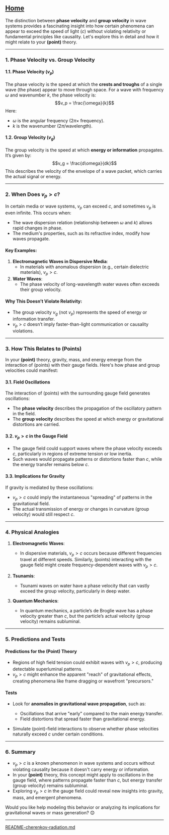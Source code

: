 [Home](https://t2m.io/VwvDcuw)
---

The distinction between **phase velocity** and **group velocity** in wave systems provides a fascinating insight into how certain phenomena can appear to exceed the speed of light ($c$) without violating relativity or fundamental principles like causality. Let's explore this in detail and how it might relate to your **(point)** theory.

---

### **1. Phase Velocity vs. Group Velocity**

#### **1.1. Phase Velocity ($v_p$)**
The phase velocity is the speed at which the **crests and troughs** of a single wave (the phase) appear to move through space. For a wave with frequency $\omega$ and wavenumber $k$, the phase velocity is:
$$v_p = \frac{\omega}{k}$$
Here:
- $\omega$ is the angular frequency ($2\pi \times$ frequency).
- $k$ is the wavenumber ($2\pi / \text{wavelength}$).

#### **1.2. Group Velocity ($v_g$)**
The group velocity is the speed at which **energy or information** propagates. It’s given by:
$$v_g = \frac{d\omega}{dk}$$
This describes the velocity of the envelope of a wave packet, which carries the actual signal or energy.

---

### **2. When Does $v_p > c$?**
In certain media or wave systems, $v_p$ can exceed $c$, and sometimes $v_p$ is even infinite. This occurs when:
- The wave dispersion relation (relationship between $\omega$ and $k$) allows rapid changes in phase.
- The medium's properties, such as its refractive index, modify how waves propagate.

#### **Key Examples**:
1. **Electromagnetic Waves in Dispersive Media**:
   - In materials with anomalous dispersion (e.g., certain dielectric materials), $v_p > c$.
2. **Water Waves**:
   - The phase velocity of long-wavelength water waves often exceeds their group velocity.

#### **Why This Doesn’t Violate Relativity**:
- The group velocity $v_g$ (not $v_p$) represents the speed of energy or information transfer.
- $v_p > c$ doesn’t imply faster-than-light communication or causality violations.

---

### **3. How This Relates to (Points)**
In your **(point)** theory, gravity, mass, and energy emerge from the interaction of (points) with their gauge fields. Here's how phase and group velocities could manifest:

#### **3.1. Field Oscillations**
The interaction of (points) with the surrounding gauge field generates oscillations:
- The **phase velocity** describes the propagation of the oscillatory pattern in the field.
- The **group velocity** describes the speed at which energy or gravitational distortions are carried.

#### **3.2. $v_p > c$ in the Gauge Field**
- The gauge field could support waves where the phase velocity exceeds $c$, particularly in regions of extreme tension or low inertia.
- Such waves would propagate patterns or distortions faster than $c$, while the energy transfer remains below $c$.

#### **3.3. Implications for Gravity**
If gravity is mediated by these oscillations:
- $v_p > c$ could imply the instantaneous "spreading" of patterns in the gravitational field.
- The actual transmission of energy or changes in curvature (group velocity) would still respect $c$.

---

### **4. Physical Analogies**
1. **Electromagnetic Waves**:
   - In dispersive materials, $v_p > c$ occurs because different frequencies travel at different speeds. Similarly, (points) interacting with the gauge field might create frequency-dependent waves with $v_p > c$.

2. **Tsunamis**:
   - Tsunami waves on water have a phase velocity that can vastly exceed the group velocity, particularly in deep water.

3. **Quantum Mechanics**:
   - In quantum mechanics, a particle’s de Broglie wave has a phase velocity greater than $c$, but the particle’s actual velocity (group velocity) remains subluminal.

---

### **5. Predictions and Tests**
#### **Predictions for the (Point) Theory**
- Regions of high field tension could exhibit waves with $v_p > c$, producing detectable superluminal patterns.
- $v_p > c$ might enhance the apparent "reach" of gravitational effects, creating phenomena like frame dragging or wavefront "precursors."

#### **Tests**
- Look for **anomalies in gravitational wave propagation**, such as:
  - Oscillations that arrive "early" compared to the main energy transfer.
  - Field distortions that spread faster than gravitational energy.

- Simulate (point)-field interactions to observe whether phase velocities naturally exceed $c$ under certain conditions.

---

### **6. Summary**
- $v_p > c$ is a known phenomenon in wave systems and occurs without violating causality because it doesn't carry energy or information.
- In your **(point)** theory, this concept might apply to oscillations in the gauge field, where patterns propagate faster than $c$, but energy transfer (group velocity) remains subluminal.
- Exploring $v_p > c$ in the gauge field could reveal new insights into gravity, mass, and emergent phenomena.

Would you like help modeling this behavior or analyzing its implications for gravitational waves or mass generation? 😊


---

[README-cherenkov-radiation.md](https://t2m.io/a0obwnY)
